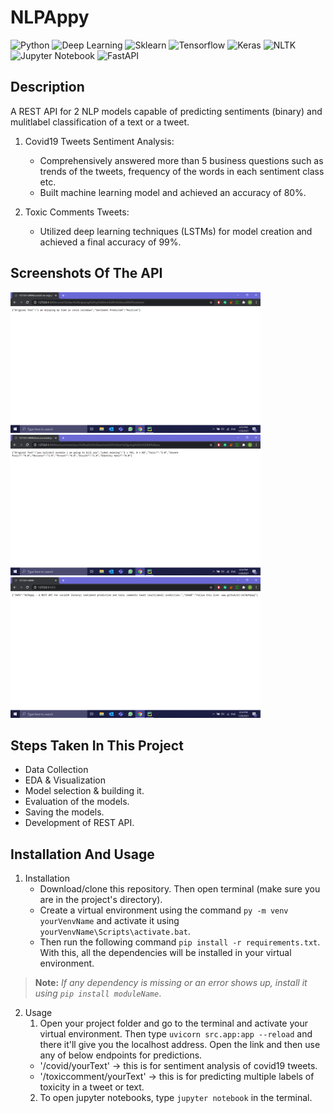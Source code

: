 # NLPAppy
  ![Python](https://img.shields.io/badge/-Python-black?style=flat&logo=python)
  ![Deep Learning](https://img.shields.io/badge/-Deep%20Learning-566be8?style=flat)
  ![Sklearn](https://img.shields.io/badge/-Sklearn-1fb30e?style=flat)
  ![Tensorflow](https://img.shields.io/badge/-Tensorflow-gray?style=flat&logo=tensorflow)
  ![Keras](https://img.shields.io/badge/-Keras-gray?style=flat&logo=keras)
  ![NLTK](https://img.shields.io/badge/-NLTK-f0886c?style=flat)
  ![Jupyter Notebook](https://img.shields.io/badge/-Jupyter%20Notebook-black?style=flat&logo=jupyter)
  ![FastAPI](https://img.shields.io/badge/-FastAPI-f0806c?style=flat)

## Description
   A REST API for 2 NLP models capable of predicting sentiments (binary) and mulitlabel classification of a text or a tweet.
   
   1. Covid19 Tweets Sentiment Analysis:
      - Comprehensively answered more than 5 business questions such as trends of the tweets, frequency of the words in each sentiment class etc.
      - Built machine learning model and achieved an accuracy of 80%.
   
   2. Toxic Comments Tweets:
      - Utilized deep learning techniques (LSTMs) for model creation and achieved a final accuracy of 99%.

## Screenshots Of The API
<img src="res/Snap1.png" width="400"/>    

<img src="res/Snap2.png" width="400"/>

<img src="res/Snap3.png" width="400"/>

## Steps Taken In This Project
- Data Collection
- EDA & Visualization
- Model selection & building it.
- Evaluation of the models.
- Saving the models.
- Development of REST API.

## Installation And Usage
1. Installation
   - Download/clone this repository. Then open terminal (make sure you are in the project's directory).
   - Create a virtual environment using the command ````py -m venv yourVenvName```` and activate it using ````yourVenvName\Scripts\activate.bat````.
   - Then run the following command ````pip install -r requirements.txt````. With this, all the dependencies will be installed in your virtual environment. 
> **Note:** *If any dependency is missing or an error shows up, install it using ````pip install moduleName````*.

2. Usage
   1. Open your project folder and go to the terminal and activate your virtual environment. Then type ````uvicorn src.app:app --reload```` and there it'll give you the
   localhost address. Open the link and then use any of below endpoints for predictions.
    - '/covid/yourText' -> this is for sentiment analysis of covid19 tweets.
    - '/toxiccomment/yourText' -> this is for predicting multiple labels of toxicity in a tweet or text.
   2. To open jupyter notebooks, type ````jupyter notebook```` in the terminal.
